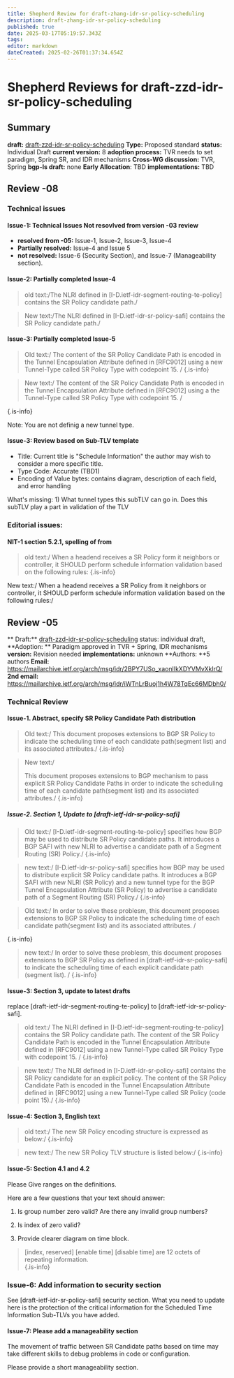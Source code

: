 ```yaml
---
title: Shepherd Review for draft-zhang-idr-sr-policy-scheduling
description: draft-zhang-idr-sr-policy-scheduling
published: true
date: 2025-03-17T05:19:57.343Z
tags: 
editor: markdown
dateCreated: 2025-02-26T01:37:34.654Z
---
```


# Shepherd Reviews for draft-zzd-idr-sr-policy-scheduling

## Summary 
**draft:**  [draft-zzd-idr-sr-policy-scheduling](https://datatracker.ietf.org/doc/html/draft-zzd-idr-sr-policy-scheduling-03) 
**Type:** Proposed standard 
**status:** Individual Draft 
**current version:** 8
**adoption process:** TVR needs to set paradigm, Spring SR, and IDR mechanisms
**Cross-WG discussion:** TVR, Spring 
**bgp-ls draft:** none
**Early Allocation**: TBD 
**implementations:** TBD 


## Review -08 
### Technical issues 

#### Issue-1: Technical Issues Not resovlved from version -03 review 
- **resolved from -05:** Issue-1, Issue-2, Issue-3, Issue-4
- **Partially resolved:** Issue-4 and Issue 5 
- **not resolved:** Issue-6 (Security Section), and Issue-7 (Manageability section). 

#### Issue-2: Partially completed Issue-4 

> old text:/The NLRI defined in [I-D.ietf-idr-segment-routing-te-policy] 
>          contains the SR Policy candidate path./
         
> New text:/The NLRI defined in  [I-D.ietf-idr-sr-policy-safi] 
>          contains the SR Policy candidate path./ 

#### Issue-3: Partially completed Issue-5 

> Old text:/ The content of the SR Policy Candidate Path is encoded 
> in the Tunnel Encapsulation Attribute defined in [RFC9012] using a 
> new Tunnel-Type called SR Policy Type with codepoint 15. / 
{.is-info}


> New text:/ The content of the SR Policy Candidate Path is encoded 
> in the Tunnel Encapsulation Attribute defined in [RFC9012] using a 
> the Tunnel-Type called SR Policy Type with codepoint 15. /  
> 
{.is-info}

Note: You are not definig a new tunnel type. 

#### Issue-3: Review based on Sub-TLV template 
- Title: Current title is "Schedule Information" the author may wish to consider a more specific title.  
- Type Code: Accurate (TBD1)
- Encoding of Value bytes: contains diagram, description of each field, and error handling

What's missing: 
1) 
What tunnel types this subTLV can go in.
Does this subTLV play a part in validation of the TLV


### Editorial issues:
#### NIT-1 section 5.2.1, spelling of from 
> old text:/
> When a headend receives a SR Policy form it neighbors or controller, 
> it SHOULD perform schedule information validation based on the following rules:
{.is-info}

New text:/
 When a headend receives a SR Policy from it neighbors or controller, 
 it SHOULD perform schedule information validation based on the following rules:/






## Review -05 
**
Draft:**  [draft-zzd-idr-sr-policy-scheduling](https://datatracker.ietf.org/doc/html/draft-zzd-idr-sr-policy-scheduling-03) 
status: individual draft, 
**Adoption: ** Paradigm approved in TVR + Spring, IDR mechanisms  
**version:** Revision needed 
**implementations:** unknown
**Authors: **5 authors 
**Email:** https://mailarchive.ietf.org/arch/msg/idr/2BPY7USo_xaonlIkXDYVMvXklrQ/
**2nd email:** https://mailarchive.ietf.org/arch/msg/idr/iWTnLrBuoj1h4W78TqEc66MDbh0/


### Technical Review

#### Issue-1. Abstract, specify SR Policy Candidate Path distribution  

> Old text:/ 
>    This document proposes extensions to BGP SR Policy to indicate the
>    scheduling time of each candidate path(segment list) and its
>    associated attributes./
{.is-info}


> New text:/ 
> 
>    This document proposes extensions to BGP mechanism to pass 
>    explicit SR Policy Candidate Paths in order to indicate the
>    scheduling time of each candidate path(segment list) and its
>    associated attributes./
{.is-info}

   
##### Issue-2. Section 1, Update to [draft-ietf-idr-sr-policy-safi]

> Old text:/
>    [I-D.ietf-idr-segment-routing-te-policy] specifies how BGP may be
>    used to distribute SR Policy candidate paths.  It introduces a BGP
>    SAFI with new NLRI to advertise a candidate path of a Segment Routing
>    (SR) Policy./
{.is-info}

   
> new text:/
>    [I-D.ietf-idr-sr-policy-safi] specifies how BGP may be
>    used to distribute explicit SR Policy candidate paths.  It introduces a BGP
>    SAFI with new NLRI (SR Policy) and a new tunnel type for the BGP Tunnel 
>    Encapsulation Attribute (SR Policy) to advertise a candidate path 
>    of a Segment Routing (SR) Policy./
{.is-info}

   
> Old text:/
>    In order to solve these problesm, this document proposes extensions
>    to BGP SR Policy to indicate the scheduling time of each candidate
>    path(segment list) and its associated attributes. / 
>    
{.is-info}

> new text:/
>    In order to solve these problesm, this document proposes extensions
>    to BGP SR Policy as defined in [draft-ietf-idr-sr-policy-safi] 
>    to indicate the scheduling time of each explicit candidate
>    path (segment list). / 
{.is-info}

   
#### Issue-3: Section 3, update to latest drafts

replace [draft-ietf-idr-segment-routing-te-policy] to 
[draft-ietf-idr-sr-policy-safi]. 

> old text:/
>    The NLRI defined in [I-D.ietf-idr-segment-routing-te-policy] contains
>    the SR Policy candidate path.  The content of the SR Policy Candidate
>    Path is encoded in the Tunnel Encapsulation Attribute defined in
>    [RFC9012] using a new Tunnel-Type called SR Policy Type with
>    codepoint 15. /
{.is-info}

   
> new text:/
>  The NLRI defined in [I-D.ietf-idr-sr-policy-safi] contains
>    the SR Policy candidate for an explicit policy.  The content of the SR Policy Candidate
>    Path is encoded in the Tunnel Encapsulation Attribute defined in
>    [RFC9012] using a new Tunnel-Type called SR Policy (code point 15)./ 
{.is-info}

   

#### Issue-4: Section 3, English text

> old text:/ The new SR Policy
>    encoding structure is expressed as below:/
{.is-info}


> new text:/ The new SR Policy TLV structure 
>    is listed below:/
{.is-info}


#### Issue-5: Section 4.1 and 4.2 

Please Give ranges on the definitions.

Here are a few questions that your text should answer:

1) Is group number zero valid? Are there any invalid group numbers? 

2) Is index of zero valid? 

3) Provide clearer diagram on time block. 

> [index, reserved] [enable time] [disable time]
> are 12 octets of repeating information.   
{.is-info}


### Issue-6: Add information to security section 

See [draft-ietf-idr-sr-policy-safi] security section. 
What you need to update here is the protection of 
the critical information for the Scheduled Time Information 
Sub-TLVs you have added. 

#### Issue-7: Please add a manageability section 

The movement of traffic between SR Candidate 
paths based on time may take different skills
to debug problems in code or configuration. 

Please provide a short manageability section. 






 



